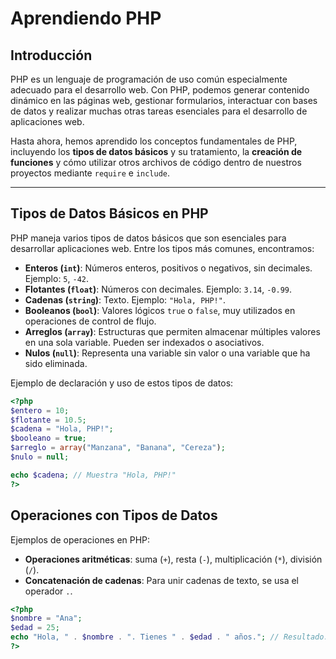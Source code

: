 # Aprendiendo PHP

## Introducción
PHP es un lenguaje de programación de uso común especialmente adecuado para el desarrollo web. Con PHP, podemos generar contenido dinámico en las páginas web, gestionar formularios, interactuar con bases de datos y realizar muchas otras tareas esenciales para el desarrollo de aplicaciones web.

Hasta ahora, hemos aprendido los conceptos fundamentales de PHP, incluyendo los **tipos de datos básicos** y su tratamiento, la **creación de funciones** y cómo utilizar otros archivos de código dentro de nuestros proyectos mediante `require` e `include`.

---

## Tipos de Datos Básicos en PHP

PHP maneja varios tipos de datos básicos que son esenciales para desarrollar aplicaciones web. Entre los tipos más comunes, encontramos:

- **Enteros (`int`)**: Números enteros, positivos o negativos, sin decimales. Ejemplo: `5`, `-42`.
- **Flotantes (`float`)**: Números con decimales. Ejemplo: `3.14`, `-0.99`.
- **Cadenas (`string`)**: Texto. Ejemplo: `"Hola, PHP!"`.
- **Booleanos (`bool`)**: Valores lógicos `true` o `false`, muy utilizados en operaciones de control de flujo.
- **Arreglos (`array`)**: Estructuras que permiten almacenar múltiples valores en una sola variable. Pueden ser indexados o asociativos.
- **Nulos (`null`)**: Representa una variable sin valor o una variable que ha sido eliminada.

Ejemplo de declaración y uso de estos tipos de datos:

```php
<?php
$entero = 10;
$flotante = 10.5;
$cadena = "Hola, PHP!";
$booleano = true;
$arreglo = array("Manzana", "Banana", "Cereza");
$nulo = null;

echo $cadena; // Muestra "Hola, PHP!"
?>
```

## Operaciones con Tipos de Datos

Ejemplos de operaciones en PHP:

- **Operaciones aritméticas**: suma (`+`), resta (`-`), multiplicación (`*`), división (`/`).
- **Concatenación de cadenas**: Para unir cadenas de texto, se usa el operador `.`.

```php
<?php
$nombre = "Ana";
$edad = 25;
echo "Hola, " . $nombre . ". Tienes " . $edad . " años."; // Resultado: Hola, Ana. Tienes 25 años.
?>
```
